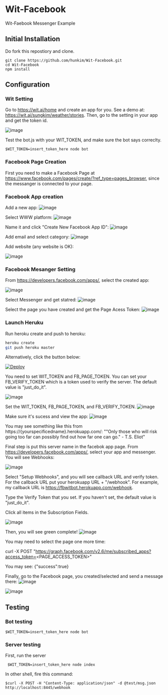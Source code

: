 # Wit-Facebook
Wit-Faebook Messenger Example 
## Initial Installation
Do fork this repostiory and clone.
 ```
git clone https://github.com/hunkim/Wit-Facebook.git
cd Wit-Facebook
npm install
 ```




## Configuration 
### Wit Setting
Go to https://wit.ai/home and create an app for you. See a demo at: https://wit.ai/sungkim/weather/stories.
Then, go to the setting in your app and get the token id. 

![image](https://cloud.githubusercontent.com/assets/901975/14749703/a88113de-08f3-11e6-834d-6ea1f5b929ae.png)

Test the bot.js with your WIT_TOKEN, and make sure the bot says correclty.
 ```
 $WIT_TOKEN=insert_token_here node bot 

 ```

### Facebook Page Creation
First you need to make a Facebook Page at https://www.facebook.com/pages/create/?ref_type=pages_browser, since the messanger is connected to your page.

### Facebook App creation 

Add a new app: 
![image](https://cloud.githubusercontent.com/assets/901975/14749884/91404432-08f4-11e6-9b75-05b0c1994a91.png)

Select WWW platform: 
![image](https://cloud.githubusercontent.com/assets/901975/14749894/a2b1be6c-08f4-11e6-95c8-981afbef4fe1.png)

Name it and click  "Create New Facebook App ID":
![image](https://cloud.githubusercontent.com/assets/901975/14749905/b557bf80-08f4-11e6-8218-2dd8dc7d529c.png)

Add email and select category:
![image](https://cloud.githubusercontent.com/assets/901975/14749960/ef969b94-08f4-11e6-9fa6-3294a47fcf4e.png)

Add website (any website is OK):

![image](https://cloud.githubusercontent.com/assets/901975/14749987/1a11c8a8-08f5-11e6-8230-78b1106721af.png)

### Facebook Mesanger Setting

From https://developers.facebook.com/apps/, select the created app:

![image](https://cloud.githubusercontent.com/assets/901975/14750039/53efba6c-08f5-11e6-871d-66739fa38109.png)

Select Messenger and get statred:
![image](https://cloud.githubusercontent.com/assets/901975/14750051/6733be3e-08f5-11e6-9da7-a35eb2720298.png)

Select the page you have created and get the Page Acess Token:
![image](https://cloud.githubusercontent.com/assets/901975/14750082/892b295a-08f5-11e6-925a-812c43da654d.png)

### Launch Heruku 

Run heroku create and push to heroku:
```bash
heroku create
git push heroku master
```

Alternatively, click the button below:

[![Deploy](https://www.herokucdn.com/deploy/button.svg)](https://heroku.com/deploy)

You need to set WIT_TOKEN and FB_PAGE_TOKEN. You can set your FB_VERIFY_TOKEN which is a token used to verify the server. The default value is "just_do_it".

![image](https://cloud.githubusercontent.com/assets/901975/14750146/d8de82f8-08f5-11e6-8b65-57942f8074d3.png)

Set the WIT_TOKEN, FB_PAGE_TOKEN, and FB_VERIFY_TOKEN.
![image](https://cloud.githubusercontent.com/assets/901975/14750245/627a5d20-08f6-11e6-9672-f19b3719eb2b.png)

Make sure it's sucess and view the app:
![image](https://cloud.githubusercontent.com/assets/901975/14750332/d59fad46-08f6-11e6-9f24-16fff6b98898.png)

You may see something like this from https://{yourspecificedname}.herokuapp.com/:
""Only those who will risk going too far can possibly find out how far one can go." - T.S. Eliot"

Final step is put this server name in the facebok app page. From https://developers.facebook.com/apps/, select your app and messenger. You will see Webhooks:

![image](https://cloud.githubusercontent.com/assets/901975/14750370/0d98de98-08f7-11e6-8c6b-85733dab4fb4.png)

Select "Setup Webhooks", and you will see callback URL and verify token. For the callback URL put your herokuapp URL + "/webhook". For example, my callback URL is https://fbwitbot.herokuapp.com/webhook. 

Type the Verify Token
 that you set. If you haven't set, the default value is "just_do_it". 

Click all items in the Subscription Fields.

![image](https://cloud.githubusercontent.com/assets/901975/14750713/c64e4ee0-08f8-11e6-8745-2ebc746ae367.png)

Then, you will see green complete! 
![image](https://cloud.githubusercontent.com/assets/901975/14750734/e59c1016-08f8-11e6-9333-fbb7c92dd342.png)

You may need to select the page one more time:

curl -X POST "https://graph.facebook.com/v2.6/me/subscribed_apps?access_token=<PAGE_ACCESS_TOKEN>"

You may see: 
{"success":true}

Finally, go to the Facebook page, you created/selected and send a message there:
![image](https://cloud.githubusercontent.com/assets/901975/14750786/20ddf0a4-08f9-11e6-9c9c-719d1020e5d8.png)

![image](https://cloud.githubusercontent.com/assets/901975/14751164/2a485e2a-08fb-11e6-9a98-fd79bb0773f7.png)







 





## Testing
### Bot testing
 ```
 $WIT_TOKEN=insert_token_here node bot 
 ```

### Server testing
First, run the server
```
 $WIT_TOKEN=insert_token_here node index 
 ```
 In other shell, fire this command:
 ```
 $curl -X POST -H "Content-Type: application/json" -d @test/msg.json http://localhost:8445/webhook
```
 
 

